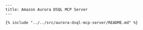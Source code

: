     ---
    title: Amazon Aurora DSQL MCP Server
    ---

    {% include "../../src/aurora-dsql-mcp-server/README.md" %}
